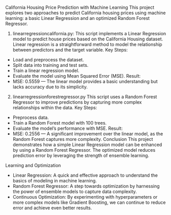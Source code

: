 ﻿California Housing Price Prediction with Machine Learning
This project explores two approaches to predict California housing prices using machine learning: a basic Linear Regression and an optimized Random Forest Regressor.
1. linearregressioncalifornia.py: 
This script implements a Linear Regression model to predict house prices based on the California Housing dataset. Linear regression is a straightforward method to model the relationship between predictors and the target variable.
Key Steps:
* Load and preprocess the dataset.
* Split data into training and test sets.
* Train a linear regression model.
* Evaluate the model using Mean Squared Error (MSE).
Result:
* MSE: 0.5559 — The linear model provides a basic understanding but lacks accuracy due to its simplicity.
2. linearregressionforestregressor.py
This script uses a Random Forest Regressor to improve predictions by capturing more complex relationships within the data.
Key Steps:
* Preprocess data.
* Train a Random Forest model with 100 trees.
* Evaluate the model’s performance with MSE.
Result:
* MSE: 0.2556 — A significant improvement over the linear model, as the Random Forest captures more complexity.
Conclusion
This project demonstrates how a simple Linear Regression model can be enhanced by using a Random Forest Regressor. The optimized model reduces prediction error by leveraging the strength of ensemble learning.


Learning and Optimization
* Linear Regression: A quick and effective approach to understand the basics of modeling in machine learning.
* Random Forest Regressor: A step towards optimization by harnessing the power of ensemble models to capture data complexity.
* Continuous Optimization: By experimenting with hyperparameters or more complex models like Gradient Boosting, we can continue to reduce error and achieve even better results.